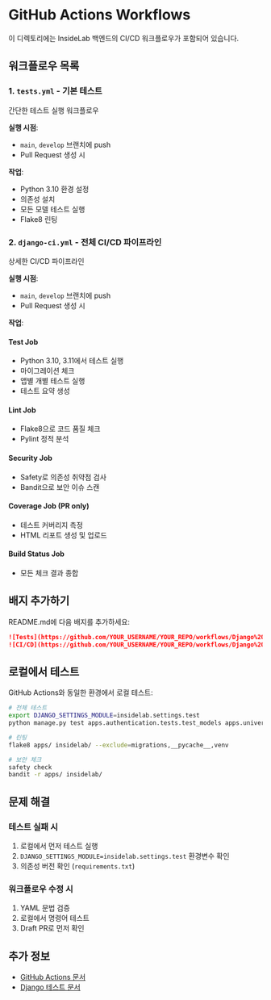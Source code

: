 # GitHub Actions Workflows

이 디렉토리에는 InsideLab 백엔드의 CI/CD 워크플로우가 포함되어 있습니다.

## 워크플로우 목록

### 1. `tests.yml` - 기본 테스트
간단한 테스트 실행 워크플로우

**실행 시점**:
- `main`, `develop` 브랜치에 push
- Pull Request 생성 시

**작업**:
- Python 3.10 환경 설정
- 의존성 설치
- 모든 모델 테스트 실행
- Flake8 린팅

### 2. `django-ci.yml` - 전체 CI/CD 파이프라인
상세한 CI/CD 파이프라인

**실행 시점**:
- `main`, `develop` 브랜치에 push
- Pull Request 생성 시

**작업**:

#### Test Job
- Python 3.10, 3.11에서 테스트 실행
- 마이그레이션 체크
- 앱별 개별 테스트 실행
- 테스트 요약 생성

#### Lint Job
- Flake8으로 코드 품질 체크
- Pylint 정적 분석

#### Security Job
- Safety로 의존성 취약점 검사
- Bandit으로 보안 이슈 스캔

#### Coverage Job (PR only)
- 테스트 커버리지 측정
- HTML 리포트 생성 및 업로드

#### Build Status Job
- 모든 체크 결과 종합

## 배지 추가하기

README.md에 다음 배지를 추가하세요:

```markdown
![Tests](https://github.com/YOUR_USERNAME/YOUR_REPO/workflows/Django%20Tests/badge.svg)
![CI/CD](https://github.com/YOUR_USERNAME/YOUR_REPO/workflows/Django%20CI%2FCD/badge.svg)
```

## 로컬에서 테스트

GitHub Actions와 동일한 환경에서 로컬 테스트:

```bash
# 전체 테스트
export DJANGO_SETTINGS_MODULE=insidelab.settings.test
python manage.py test apps.authentication.tests.test_models apps.universities.tests apps.labs.tests apps.reviews.tests --verbosity=2

# 린팅
flake8 apps/ insidelab/ --exclude=migrations,__pycache__,venv

# 보안 체크
safety check
bandit -r apps/ insidelab/
```

## 문제 해결

### 테스트 실패 시
1. 로컬에서 먼저 테스트 실행
2. `DJANGO_SETTINGS_MODULE=insidelab.settings.test` 환경변수 확인
3. 의존성 버전 확인 (`requirements.txt`)

### 워크플로우 수정 시
1. YAML 문법 검증
2. 로컬에서 명령어 테스트
3. Draft PR로 먼저 확인

## 추가 정보

- [GitHub Actions 문서](https://docs.github.com/en/actions)
- [Django 테스트 문서](https://docs.djangoproject.com/en/stable/topics/testing/)
